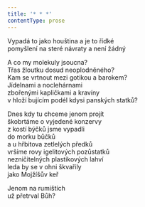 ```yaml
---
title: '* * *'
contentType: prose
---
```


<section>

Vypadá to jako houština a je to řídké  
pomyšlení na steré návraty a není žádný

A co my molekuly jsoucna?  
Třas žloutku dosud neoplodněného?  
Kam se vrtnout mezi gotikou a barokem?  
Jídelnami a noclehárnami  
zbořenými kapličkami a kravíny  
v hloží bujícím podél kdysi panských statků?

Dnes kdy tu chceme jenom projít  
škobrtáme o vyjedené konzervy  
z kostí býčků jsme vypadli  
do morku bůčků  
a u hřbitova zetlelých předků  
vršíme rovy igelitových pozůstatků  
nezničitelných plastikových lahví  
leda by se v ohni škvařily  
jako Mojžíšův keř

Jenom na rumištích  
už přetrval Bůh?

</section>
